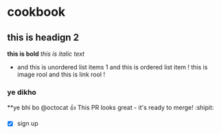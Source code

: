 # cookbook
## this is headign 2
**this is bold**
*this is italic text*
* and this is unordered list items 
1 and this is ordered list item
! this is image rool
and this is link rool !
### ye dikho
**ye bhi bo
@octocat :+1: This PR looks great - it's ready to merge! :shipit:
-[x] sign up
